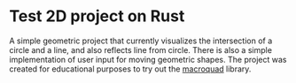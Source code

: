 # Test 2D project on Rust
A simple geometric project that currently visualizes the intersection of a circle and a line, and also reflects line from circle. 
There is also a simple implementation of user input for moving geometric shapes.
The project was created for educational purposes to try out the [macroquad](https://github.com/not-fl3/macroquad) library.
